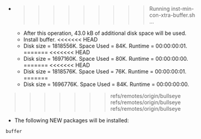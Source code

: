 * >>>>>>>>> Running inst-min-con-xtra-buffer.sh ...
  * After this operation, 43.0 kB of additional disk space will be used.
  * Install buffer.
<<<<<<< HEAD
  * Disk size = 1818556K. Space Used = 84K. Runtime = 00:00:00:01.
=======
<<<<<<< HEAD
  * Disk size = 1697160K. Space Used = 80K. Runtime = 00:00:00:00.
=======
<<<<<<< HEAD
  * Disk size = 1818576K. Space Used = 76K. Runtime = 00:00:00:01.
=======
  * Disk size = 1696776K. Space Used = 84K. Runtime = 00:00:00:00.
>>>>>>> refs/remotes/origin/bullseye
>>>>>>> refs/remotes/origin/bullseye
>>>>>>> refs/remotes/origin/bullseye
  * The following NEW packages will be installed:
  ```bash
buffer
  ```
